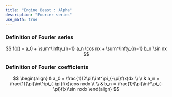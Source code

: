 ```yaml
---
title: "Engine Beast : Alpha"
description: "Fourier series"
use_math: true
---
```


### Definition of Fourier series

$$
f(x) = a_0 + \sum^\infty_{n=1} a_n \cos nx + \sum^\infty_{n=1} b_n \sin nx
$$

### Definition of Fourier coefficients
$$
\begin{align}
& a_0 = \frac{1}{2\pi}\int^\pi_{-\pi}f(x)dx
\\
\\ & a_n = \frac{1}{\pi}\int^\pi_{-\pi}f(x)\cos nxdx
\\
\\ & b_n = \frac{1}{\pi}\int^\pi_{-\pi}f(x)\sin nxdx
\end{align}
$$
